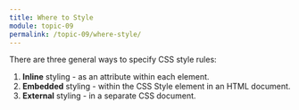 ```yaml
---
title: Where to Style
module: topic-09
permalink: /topic-09/where-style/
---
```


<div class="divider-heading"></div>

There are three general ways to specify CSS style rules:

1. **Inline** styling - as an attribute within each element.
2. **Embedded** styling - within the CSS Style element in an HTML document. 
3. **External** styling - in a separate CSS document.
